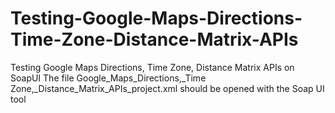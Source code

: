 # Testing-Google-Maps-Directions-Time-Zone-Distance-Matrix-APIs
Testing Google Maps Directions, Time Zone, Distance Matrix APIs on SoapUI
The file Google_Maps_Directions,_Time Zone,_Distance_Matrix_APIs_project.xml should be opened with the Soap UI tool
